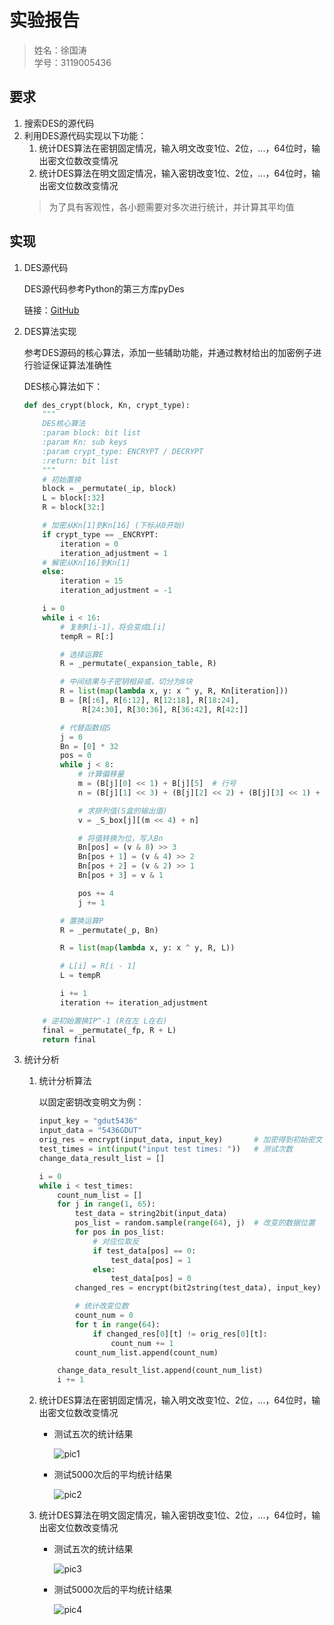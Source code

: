 # 实验报告

> 姓名：徐国涛<br>
> 学号：3119005436

## 要求
1. 搜索DES的源代码
2. 利用DES源代码实现以下功能：
    1. 统计DES算法在密钥固定情况，输入明文改变1位、2位，...，64位时，输出密文位数改变情况
    2. 统计DES算法在明文固定情况，输入密钥改变1位、2位，...，64位时，输出密文位数改变情况
    > 为了具有客观性，各小题需要对多次进行统计，并计算其平均值

## 实现
1. DES源代码 

   DES源代码参考Python的第三方库pyDes 

   链接：[GitHub](https://github.com/twhiteman/pyDes)

2. DES算法实现

   参考DES源码的核心算法，添加一些辅助功能，并通过教材给出的加密例子进行验证保证算法准确性

   DES核心算法如下：

   ```python
   def des_crypt(block, Kn, crypt_type):
       """
       DES核心算法
       :param block: bit list
       :param Kn: sub keys
       :param crypt_type: ENCRYPT / DECRYPT
       :return: bit list
       """
       # 初始置换
       block = _permutate(_ip, block)
       L = block[:32]
       R = block[32:]
   
       # 加密从Kn[1]到Kn[16] (下标从0开始)
       if crypt_type == _ENCRYPT:
           iteration = 0
           iteration_adjustment = 1
       # 解密从Kn[16]到Kn[1]
       else:
           iteration = 15
           iteration_adjustment = -1
   
       i = 0
       while i < 16:
           # 复制R[i-1]，将会变成L[i]
           tempR = R[:]
   
           # 选择运算E
           R = _permutate(_expansion_table, R)
   
           # 中间结果与子密钥相异或，切分为8块
           R = list(map(lambda x, y: x ^ y, R, Kn[iteration]))
           B = [R[:6], R[6:12], R[12:18], R[18:24],
                R[24:30], R[30:36], R[36:42], R[42:]]
   
           # 代替函数组S
           j = 0
           Bn = [0] * 32
           pos = 0
           while j < 8:
               # 计算偏移量
               m = (B[j][0] << 1) + B[j][5]  # 行号
               n = (B[j][1] << 3) + (B[j][2] << 2) + (B[j][3] << 1) + B[j][4]  # 列号
   
               # 求排列值(S盒的输出值)
               v = _S_box[j][(m << 4) + n]
   
               # 将值转换为位，写入Bn
               Bn[pos] = (v & 8) >> 3
               Bn[pos + 1] = (v & 4) >> 2
               Bn[pos + 2] = (v & 2) >> 1
               Bn[pos + 3] = v & 1
   
               pos += 4
               j += 1
   
           # 置换运算P
           R = _permutate(_p, Bn)
   
           R = list(map(lambda x, y: x ^ y, R, L))
   
           # L[i] = R[i - 1]
           L = tempR
   
           i += 1
           iteration += iteration_adjustment
   
       # 逆初始置换IP^-1 (R在左 L在右)
       final = _permutate(_fp, R + L)
       return final
   ```

3. 统计分析

   1. 统计分析算法
   
      以固定密钥改变明文为例：
   
      ```python
      input_key = "gdut5436"
      input_data = "5436GDUT"
      orig_res = encrypt(input_data, input_key)       # 加密得到初始密文
      test_times = int(input("input test times: "))   # 测试次数
      change_data_result_list = []
      
      i = 0
      while i < test_times:
          count_num_list = []
          for j in range(1, 65):
              test_data = string2bit(input_data)
              pos_list = random.sample(range(64), j)  # 改变的数据位置
              for pos in pos_list:
                  # 对应位取反
                  if test_data[pos] == 0:
                      test_data[pos] = 1
                  else:
                      test_data[pos] = 0
              changed_res = encrypt(bit2string(test_data), input_key)  # 改变数据后加密得到的密文
      
              # 统计改变位数
              count_num = 0
              for t in range(64):
                  if changed_res[0][t] != orig_res[0][t]:
                      count_num += 1
              count_num_list.append(count_num)
      
          change_data_result_list.append(count_num_list)
          i += 1
      ```
   
   2. 统计DES算法在密钥固定情况，输入明文改变1位、2位，...，64位时，输出密文位数改变情况
   
      - 测试五次的统计结果
   
        ![pic1](https://cdn.jsdelivr.net/gh/Country-If/Typora-images/img/20211012092835.png)
   
      - 测试5000次后的平均统计结果
   
        ![pic2](https://cdn.jsdelivr.net/gh/Country-If/Typora-images/img/20211012092813.png)
   
   3. 统计DES算法在明文固定情况，输入密钥改变1位、2位，...，64位时，输出密文位数改变情况
   
      - 测试五次的统计结果
   
        ![pic3](https://cdn.jsdelivr.net/gh/Country-If/Typora-images/img/20211012092842.png)
   
      - 测试5000次后的平均统计结果
   
        ![pic4](https://cdn.jsdelivr.net/gh/Country-If/Typora-images/img/20211012092827.png)
